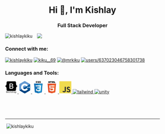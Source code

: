 <h1 align="center">Hi 👋, I'm Kishlay</h1>
<h3 align="center">Full Stack Developer</h3>

<!-- Right aligned Image -->
<img align="right" width="400" src="https://thumbs.gfycat.com/ActivePiercingLeech-max-1mb.gif">

<p align="left"> <img src="https://komarev.com/ghpvc/?username=kishlaykiku&label=Profile%20views&color=0e75b6&style=flat" alt="kishlaykiku" /> </p>


<!-- Socials -->
<h3 align="left">Connect with me:</h3>
<p align="left">
<a href="https://www.linkedin.com/in/kishlaykiku/" target="__blank"><img align="center" src="https://raw.githubusercontent.com/rahuldkjain/github-profile-readme-generator/master/src/images/icons/Social/linked-in-alt.svg" alt="kishlaykiku" height="30" width="40" /></a>
<a href="https://www.instagram.com/kiku__69/" target="_blank"><img align="center" src="https://raw.githubusercontent.com/rahuldkjain/github-profile-readme-generator/master/src/images/icons/Social/instagram.svg" alt="kiku__69" height="30" width="40" /></a>
<a href="https://www.youtube.com/@mrkiku" target="_blank"><img align="center" src="https://raw.githubusercontent.com/rahuldkjain/github-profile-readme-generator/master/src/images/icons/Social/youtube.svg" alt="@mrkiku" height="30" width="40" /></a>
<a href="https://discordapp.com/users/637023046758301738" target="_blank"><img align="center" src="https://raw.githubusercontent.com/rahuldkjain/github-profile-readme-generator/master/src/images/icons/Social/discord.svg" alt="users/637023046758301738" height="30" width="40" /></a>
</p>


<!-- Technologies Familiar With -->
<h3 align="left">Languages and Tools:</h3>
<p align="left"> <a href="https://getbootstrap.com" target="_blank" rel="noreferrer"> <img src="https://raw.githubusercontent.com/devicons/devicon/master/icons/bootstrap/bootstrap-plain-wordmark.svg" alt="bootstrap" width="40" height="40"/> </a> <a href="https://www.w3schools.com/cpp/" target="_blank" rel="noreferrer"> <img src="https://raw.githubusercontent.com/devicons/devicon/master/icons/cplusplus/cplusplus-original.svg" alt="cplusplus" width="40" height="40"/> </a> <a href="https://www.w3schools.com/css/" target="_blank" rel="noreferrer"> <img src="https://raw.githubusercontent.com/devicons/devicon/master/icons/css3/css3-original-wordmark.svg" alt="css3" width="40" height="40"/> </a> <a href="https://www.w3.org/html/" target="_blank" rel="noreferrer"> <img src="https://raw.githubusercontent.com/devicons/devicon/master/icons/html5/html5-original-wordmark.svg" alt="html5" width="40" height="40"/> </a> <a href="https://developer.mozilla.org/en-US/docs/Web/JavaScript" target="_blank" rel="noreferrer"> <img src="https://raw.githubusercontent.com/devicons/devicon/master/icons/javascript/javascript-original.svg" alt="javascript" width="40" height="40"/> </a> <a href="https://tailwindcss.com/" target="_blank" rel="noreferrer"> <img src="https://www.vectorlogo.zone/logos/tailwindcss/tailwindcss-icon.svg" alt="tailwind" width="40" height="40"/> </a> <a href="https://unity.com/" target="_blank" rel="noreferrer"> <img src="https://www.vectorlogo.zone/logos/unity3d/unity3d-icon.svg" alt="unity" width="40" height="40"/> </a> </p>

<br>
<br>
<br>

<hr>

<!-- Stats -->
<p>&nbsp;<img align="center" src="https://github-readme-stats.vercel.app/api?username=kishlaykiku&show_icons=true&locale=en" alt="kishlaykiku" /></p>
